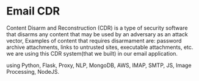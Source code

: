 # Email CDR
Content Disarm and Reconstruction (CDR) is a type of security software
that disarms any content that may be used by an adversary as an attack vector,
Examples of content that requires disarmament are: password archive attachments,
links to untrusted sites, executable attachments, etc. 
we are using this CDR system(that we built) in our email application.

using Python, Flask, Proxy, NLP, MongoDB, AWS, IMAP, SMTP, JS, Image Processing, NodeJS.
